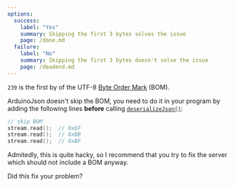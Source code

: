 ```yaml
---
options:
  success:
    label: "Yes"
    summary: Skipping the first 3 bytes solves the issue
    page: /done.md
  failure:
    label: "No"
    summary: Skipping the first 3 bytes doesn't solve the issue
    page: /deadend.md
---
```


`239` is the first by of the UTF-8 [Byte Order Mark](https://en.wikipedia.org/wiki/Byte_order_mark) (BOM).

ArduinoJson doesn't skip the BOM, you need to do it in your program by adding the following lines **before** calling [`deserializeJson()`](/v7/api/json/deserializejson/):

```c++
// skip BOM
stream.read();  // 0xEF
stream.read();  // 0xBB
stream.read();  // 0xBF
```

Admitedly, this is quite hacky, so I recommend that you try to fix the server which should not include a BOM anyway.

Did this fix your problem?
